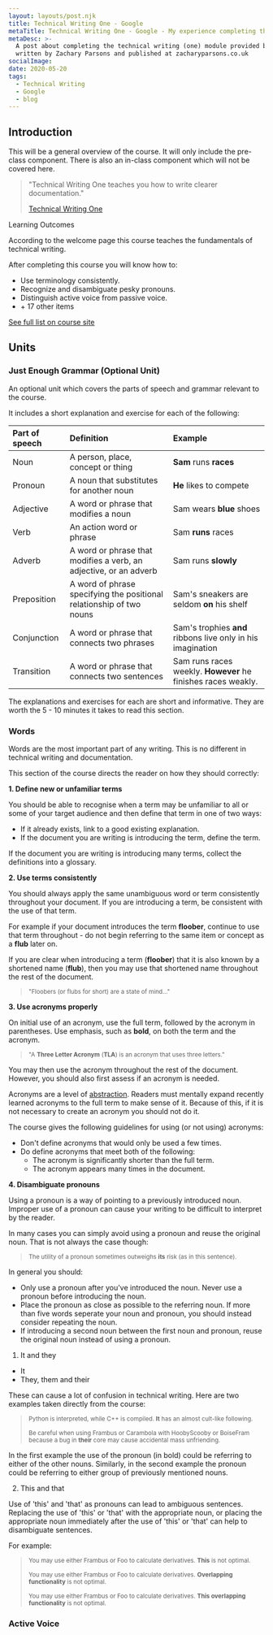 ```yaml
---
layout: layouts/post.njk
title: Technical Writing One - Google
metaTitle: Technical Writing One - Google - My experience completing the Google module.
metaDesc: >-
  A post about completing the technical writing (one) module provided by Google -
  written by Zachary Parsons and published at zacharyparsons.co.uk
socialImage: 
date: 2020-05-20
tags:
  - Technical Writing
  - Google
  - blog
---
```


## Introduction

This will be a general overview of the course. It will only include the pre-class component. There is also an in-class component which will not be covered here.

>"Technical Writing One teaches you how to write clearer documentation."
>
> [Technical Writing One](https://developers.google.com/tech-writing/one)

<div class="bg-highlight color-primary-shade pad-top-base pad-bottom-base text-300 pad-left-base">

<div class="pad-left-base gap-bottom-base">
<p class="text-500">Learning Outcomes</p>

According to the welcome page this course teaches the fundamentals of technical writing.

After completing this course you will know how to:
</div>

- Use terminology consistently.
- Recognize and disambiguate pesky pronouns.
- Distinguish active voice from passive voice.
- \+ 17 other items

<div class="pad-left-base pad-top-base">
<a class="button weight-bold font-base" target="_blank" href="https://developers.google.com/tech-writing/one#learning_objectives">See full list on course site</a>
</div>

</div>

## Units

### Just Enough Grammar (Optional Unit)

An optional unit which covers the parts of speech and grammar relevant to the course.

It includes a short explanation and exercise for each of the following:

| Part of speech | Definition                               | Example               |
|:---------------|:-----------------------------------------|:----------------------|
| Noun      | A person, place, concept or thing        | **Sam** runs **races**         |
| Pronoun   | A noun that substitutes for another noun | **He** likes to compete      |
| Adjective | A word or phrase that modifies a noun    | Sam wears **blue** shoes     |
| Verb      | An action word or phrase                 | Sam **runs** races           |
| Adverb    | A word or phrase that modifies a verb, an adjective, or an adverb | Sam runs **slowly** |
| Preposition| A word of phrase specifying the positional relationship of two nouns | Sam's sneakers are seldom **on** his shelf |
 Conjunction| A word or phrase that connects two phrases | Sam's trophies **and** ribbons live only in his imagination |
| Transition| A word or phrase that connects two sentences | Sam runs races weekly. **However** he finishes races weakly. |

The explanations and exercises for each are short and informative. They are worth the 5 - 10 minutes it takes to read this section.

### Words

Words are the most important part of any writing. This is no different in technical writing and documentation.

This section of the course directs the reader on how they should correctly:

__1. Define new or unfamiliar terms__

You should be able to recognise when a term may be unfamiliar to all or some of your target audience and then define that term in one of two ways:

- If it already exists, link to a good existing explanation.
- If the document you are writing is introducing the term, define the term.

If the document you are writing is introducing many terms, collect the definitions into a glossary.

__2. Use terms consistently__

You should always apply the same unambiguous word or term consistently throughout your document. If you are introducing a term, be consistent with the use of that term.
  
For example if your document introduces the term **floober**, continue to use that term throughout - do not begin referring to the same item or concept as a **flub** later on.

If you are clear when introducing a term (**floober**) that it is also known by a shortened name (**flub**), then you may use that shortened name throughout the rest of the document.

><small>"Floobers (or flubs for short) are a state of mind..."</small>

__3. Use acronyms properly__

On initial use of an acronym, use the full term, followed by the acronym in parentheses. Use emphasis, such as **bold**, on both the term and the acronym.

><small>"A **Three Letter Acronym** (**TLA**) is an acronym that uses three letters."</small>

You may then use the acronym throughout the rest of the document. However, you should also first assess if an acronym is needed.

Acronyms are a level of [abstraction](https://www.techopedia.com/definition/3736/abstraction). Readers must mentally expand recently learned acronyms to the full term to make sense of it. Because of this, if it is not necessary to create an acronym you should not do it.

The course gives the following guidelines for using (or not using) acronyms:

- Don't define acronyms that would only be used a few times.
- Do define acronyms that meet both of the following:
  - The acronym is significantly shorter than the full term.
  - The acronym appears many times in the document.

__4. Disambiguate pronouns__

Using a pronoun is a way of pointing to a previously introduced noun. Improper use of a pronoun can cause your writing to be difficult to interpret by the reader.

In many cases you can simply avoid using a pronoun and reuse the original noun. That is not always the case though:

><small>The utility of a pronoun sometimes outweighs **its** risk (as in this sentence).</small>

In general you should:

- Only use a pronoun after you've introduced the noun. Never use a pronoun before introducing the noun.
- Place the pronoun as close as possible to the referring noun. If more than five words seperate your noun and pronoun, you should instead consider repeating the noun.
- If introducing a second noun between the first noun and pronoun, reuse the original noun instead of using a pronoun.

1. It and they

- It
- They, them and their

These can cause a lot of confusion in technical writing. Here are two examples taken directly from the course:

><small>Python is interpreted, while C++ is compiled. **It** has an almost cult-like following.</small>
>
><small>Be careful when using Frambus or Carambola with HoobyScooby or BoiseFram because a bug in **their** core may cause accidental mass unfriending.</small>

In the first example the use of the pronoun (in bold) could be referring to either of the other nouns. Similarly, in the second example the pronoun could be referring to either group of previously mentioned nouns.

2. This and that

Use of 'this' and 'that' as pronouns can lead to ambiguous sentences. Replacing the use of 'this' or 'that' with the appropriate noun, or placing the appropriate noun immediately after the use of 'this' or 'that' can help to disambiguate sentences.

For example:

><small>You may use either Frambus or Foo to calculate derivatives. **This** is not optimal.</small>
>
><small>You may use either Frambus or Foo to calculate derivatives. **Overlapping functionality** is not optimal.</small>
>
><small>You may use either Frambus or Foo to calculate derivatives. **This overlapping functionality** is not optimal.</small>

### Active Voice

